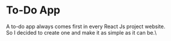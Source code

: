 # To-Do App
A to-do app always comes first in every React Js project website.\
So I decided to create one and make it as simple as it can be.\
